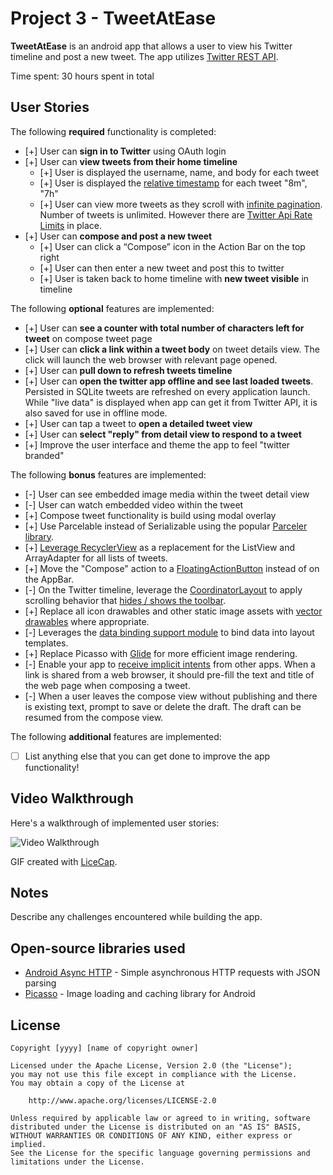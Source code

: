 # Project 3 - TweetAtEase

**TweetAtEase** is an android app that allows a user to view his Twitter timeline and post a new tweet. The app utilizes [Twitter REST API](https://dev.twitter.com/rest/public).

Time spent: 30 hours spent in total

## User Stories

The following **required** functionality is completed:

* [+]	User can **sign in to Twitter** using OAuth login
* [+]	User can **view tweets from their home timeline**
  * [+] User is displayed the username, name, and body for each tweet
  * [+] User is displayed the [relative timestamp](https://gist.github.com/nesquena/f786232f5ef72f6e10a7) for each tweet "8m", "7h"
  * [+] User can view more tweets as they scroll with [infinite pagination](http://guides.codepath.com/android/Endless-Scrolling-with-AdapterViews-and-RecyclerView). Number of tweets is unlimited.
    However there are [Twitter Api Rate Limits](https://dev.twitter.com/rest/public/rate-limiting) in place.
* [+] User can **compose and post a new tweet**
  * [+] User can click a “Compose” icon in the Action Bar on the top right
  * [+] User can then enter a new tweet and post this to twitter
  * [+] User is taken back to home timeline with **new tweet visible** in timeline

The following **optional** features are implemented:

* [+] User can **see a counter with total number of characters left for tweet** on compose tweet page
* [+] User can **click a link within a tweet body** on tweet details view. The click will launch the web browser with relevant page opened.
* [+] User can **pull down to refresh tweets timeline**
* [+] User can **open the twitter app offline and see last loaded tweets**. Persisted in SQLite tweets are refreshed on every application launch. While "live data" is displayed when app can get it from Twitter API, it is also saved for use in offline mode.
* [+] User can tap a tweet to **open a detailed tweet view**
* [+] User can **select "reply" from detail view to respond to a tweet**
* [+] Improve the user interface and theme the app to feel "twitter branded"

The following **bonus** features are implemented:

* [-] User can see embedded image media within the tweet detail view
* [-] User can watch embedded video within the tweet
* [+] Compose tweet functionality is build using modal overlay
* [+] Use Parcelable instead of Serializable using the popular [Parceler library](http://guides.codepath.com/android/Using-Parceler).
* [+] [Leverage RecyclerView](http://guides.codepath.com/android/Using-the-RecyclerView) as a replacement for the ListView and ArrayAdapter for all lists of tweets.
* [+] Move the "Compose" action to a [FloatingActionButton](https://github.com/codepath/android_guides/wiki/Floating-Action-Buttons) instead of on the AppBar.
* [-] On the Twitter timeline, leverage the [CoordinatorLayout](http://guides.codepath.com/android/Handling-Scrolls-with-CoordinatorLayout#responding-to-scroll-events) to apply scrolling behavior that [hides / shows the toolbar](http://guides.codepath.com/android/Using-the-App-ToolBar#reacting-to-scroll).
* [+] Replace all icon drawables and other static image assets with [vector drawables](http://guides.codepath.com/android/Drawables#vector-drawables) where appropriate.
* [-] Leverages the [data binding support module](http://guides.codepath.com/android/Applying-Data-Binding-for-Views) to bind data into layout templates.
* [+] Replace Picasso with [Glide](http://inthecheesefactory.com/blog/get-to-know-glide-recommended-by-google/en) for more efficient image rendering.
* [-] Enable your app to [receive implicit intents](http://guides.codepath.com/android/Using-Intents-to-Create-Flows#receiving-implicit-intents) from other apps.  When a link is shared from a web browser, it should pre-fill the text and title of the web page when composing a tweet.
* [-] When a user leaves the compose view without publishing and there is existing text, prompt to save or delete the draft.  The draft can be resumed from the compose view.

The following **additional** features are implemented:

* [ ] List anything else that you can get done to improve the app functionality!

## Video Walkthrough

Here's a walkthrough of implemented user stories:

<img src='http://i.imgur.com/link/to/your/gif/file.gif' title='Video Walkthrough' width='' alt='Video Walkthrough' />

GIF created with [LiceCap](http://www.cockos.com/licecap/).

## Notes

Describe any challenges encountered while building the app.

## Open-source libraries used

- [Android Async HTTP](https://github.com/loopj/android-async-http) - Simple asynchronous HTTP requests with JSON parsing
- [Picasso](http://square.github.io/picasso/) - Image loading and caching library for Android

## License

    Copyright [yyyy] [name of copyright owner]

    Licensed under the Apache License, Version 2.0 (the "License");
    you may not use this file except in compliance with the License.
    You may obtain a copy of the License at

        http://www.apache.org/licenses/LICENSE-2.0

    Unless required by applicable law or agreed to in writing, software
    distributed under the License is distributed on an "AS IS" BASIS,
    WITHOUT WARRANTIES OR CONDITIONS OF ANY KIND, either express or implied.
    See the License for the specific language governing permissions and
    limitations under the License.
